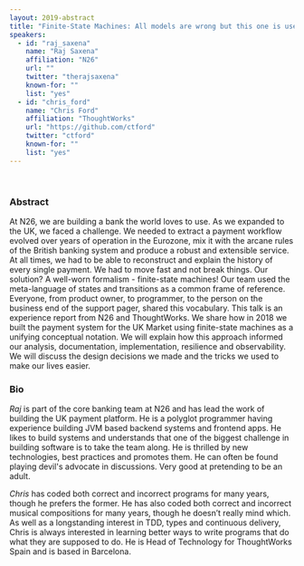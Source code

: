 ```yaml
---
layout: 2019-abstract
title: "Finite-State Machines: All models are wrong but this one is useful"
speakers:
  - id: "raj_saxena"
    name: "Raj Saxena"
    affiliation: "N26"
    url: ""
    twitter: "therajsaxena"
    known-for: ""
    list: "yes"
  - id: "chris_ford"
    name: "Chris Ford"
    affiliation: "ThoughtWorks"
    url: "https://github.com/ctford"
    twitter: "ctford"
    known-for: ""
    list: "yes"
---
```


<br/>

### Abstract

At N26, we are building a bank the world loves to use. As we expanded to the UK, we faced a challenge.  We needed to extract a payment workflow evolved over years of operation in the Eurozone, mix it with the arcane rules of the British banking system and produce a robust and extensible service. At all times, we had to be able to reconstruct and explain the history of every single payment. We had to move fast and not break things. Our solution? A well-worn formalism - finite-state machines! Our team used the meta-language of states and transitions as a common frame of reference. Everyone, from product owner, to programmer, to the person on the business end of the support pager, shared this vocabulary. This talk is an experience report from N26 and ThoughtWorks. We share how in 2018 we built the payment system for the UK Market using finite-state machines as a unifying conceptual notation. We will explain how this approach informed our analysis, documentation, implementation, resilience and observability. We will discuss the design decisions we made and the tricks we used to make our lives easier.

### Bio

_Raj_ is part of the core banking team at N26 and has lead the work of building the UK payment platform. He is a polyglot programmer having experience building JVM based backend systems and frontend apps. He likes to build systems and understands that one of the biggest challenge in building software is to take the team along.  He is thrilled by new technologies, best practices and promotes them. He can often be found playing devil's advocate in discussions. Very good at pretending to be an adult.


_Chris_ has coded both correct and incorrect programs for many years, though he prefers the former. He has also coded both correct and incorrect musical compositions for many years, though he doesn’t really mind which. As well as a longstanding interest in TDD, types and continuous delivery, Chris is always interested in learning better ways to write programs that do what they are supposed to do. He is Head of Technology for ThoughtWorks Spain and is based in Barcelona.

